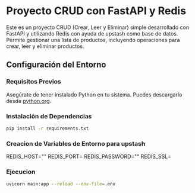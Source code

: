 # Proyecto CRUD con FastAPI y Redis

Este es un proyecto CRUD (Crear, Leer y Eliminar) simple desarrollado con FastAPI y utilizando Redis con ayuda de upstash como base de datos. Permite gestionar una lista de productos, incluyendo operaciones para crear, leer y eliminar productos.

## Configuración del Entorno

### Requisitos Previos

Asegúrate de tener instalado Python en tu sistema. Puedes descargarlo desde [python.org](https://www.python.org/downloads/).

### Instalación de Dependencias

```bash
pip install -r requirements.txt
```
### Creacion de Variables de Entorno para upstash

REDIS_HOST=""
REDIS_PORT=
REDIS_PASSWORD=""
REDIS_SSL=


### Ejecucion
```bash	
uvicorn main:app --reload --env-file=.env
```

